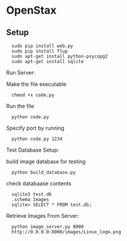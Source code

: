 OpenStax
========
Setup
--------

      sudo pip install web.py
      sudo pip install flup
      sudo apt-get install python-psycopg2
      sudo apt-get install sqlite
      
<!---And run chmod +x code.py to make it executable.-->

Run Server:

Make the file executable

      chmod +x code.py

Run the file 

      python code.py

Specify port by running

      python code.py 1234

Test Database Setup:

build image database for testing

      python build_database.py
      
check databaase contents

      sqlite3 test.db
      .schema Images
      sqlite> SELECT * FROM test.db;

Retrieve Images From Server:


      python image_server.py 8000
      http://0.0.0.0:8000/images/Linux_logo.png
